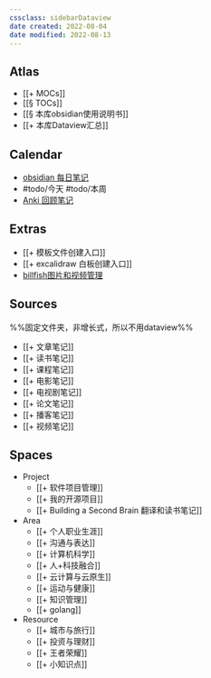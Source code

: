 ```yaml
---
cssclass: sidebarDataview
date created: 2022-08-04
date modified: 2022-08-13
---
```


## Atlas

- [[+ MOCs]]
- [[§ TOCs]]
- [[§ 本库obsidian使用说明书]]
- [[+ 本库Dataview汇总]]

## Calendar

- [obsidian 每日笔记](obsidian://advanced-uri?daily=true&mode=append)
- #todo/今天 #todo/本周
- [Anki 回顾笔记](obsidian://advanced-uri?vault=knowledge-garden&commandid=obsidian-spaced-repetition%253Asrs-note-review-open-note)

## Extras

- [[+ 模板文件创建入口]]
- [[+ excalidraw 白板创建入口]]
- [billfish图片和视频管理](billfish://)

## Sources

%%固定文件夹，非增长式，所以不用dataview%%

- [[+ 文章笔记]]
- [[+ 读书笔记]]
- [[+ 课程笔记]]
- [[+ 电影笔记]]
- [[+ 电视剧笔记]]
- [[+ 论文笔记]]
- [[+ 播客笔记]]
- [[+ 视频笔记]]

## Spaces

- Project
	- [[+ 软件项目管理]]
	- [[+ 我的开源项目]]
	- [[+ Building a Second Brain 翻译和读书笔记]]
- Area
	- [[+ 个人职业生涯]]
	- [[+ 沟通与表达]]
	- [[+ 计算机科学]]
	- [[+ 人+科技融合]]
	- [[+ 云计算与云原生]]
	- [[+ 运动与健康]]
	- [[+ 知识管理]]
	- [[+ golang]]
- Resource
	- [[+ 城市与旅行]]
	- [[+ 投资与理财]]
	- [[+ 王者荣耀]]
	- [[+ 小知识点]]
